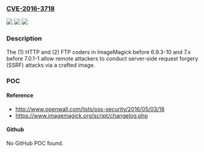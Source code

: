 ### [CVE-2016-3718](https://cve.mitre.org/cgi-bin/cvename.cgi?name=CVE-2016-3718)
![](https://img.shields.io/static/v1?label=Product&message=n%2Fa&color=blue)
![](https://img.shields.io/static/v1?label=Version&message=n%2Fa&color=blue)
![](https://img.shields.io/static/v1?label=Vulnerability&message=n%2Fa&color=brighgreen)

### Description

The (1) HTTP and (2) FTP coders in ImageMagick before 6.9.3-10 and 7.x before 7.0.1-1 allow remote attackers to conduct server-side request forgery (SSRF) attacks via a crafted image.

### POC

#### Reference
- http://www.openwall.com/lists/oss-security/2016/05/03/18
- https://www.imagemagick.org/script/changelog.php

#### Github
No GitHub POC found.

